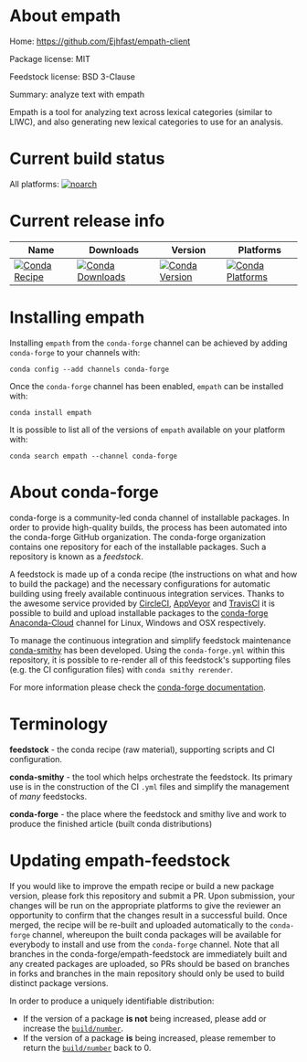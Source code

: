 About empath
============

Home: https://github.com/Ejhfast/empath-client

Package license: MIT

Feedstock license: BSD 3-Clause

Summary: analyze text with empath

Empath is a tool for analyzing text across lexical categories (similar to LIWC),
and also generating new lexical categories to use for an analysis.


Current build status
====================

All platforms:
[![noarch](https://img.shields.io/circleci/project/github/conda-forge/empath-feedstock/master.svg?label=noarch)](https://circleci.com/gh/conda-forge/empath-feedstock)

Current release info
====================

| Name | Downloads | Version | Platforms |
| --- | --- | --- | --- |
| [![Conda Recipe](https://img.shields.io/badge/recipe-empath-green.svg)](https://anaconda.org/conda-forge/empath) | [![Conda Downloads](https://img.shields.io/conda/dn/conda-forge/empath.svg)](https://anaconda.org/conda-forge/empath) | [![Conda Version](https://img.shields.io/conda/vn/conda-forge/empath.svg)](https://anaconda.org/conda-forge/empath) | [![Conda Platforms](https://img.shields.io/conda/pn/conda-forge/empath.svg)](https://anaconda.org/conda-forge/empath) |

Installing empath
=================

Installing `empath` from the `conda-forge` channel can be achieved by adding `conda-forge` to your channels with:

```
conda config --add channels conda-forge
```

Once the `conda-forge` channel has been enabled, `empath` can be installed with:

```
conda install empath
```

It is possible to list all of the versions of `empath` available on your platform with:

```
conda search empath --channel conda-forge
```


About conda-forge
=================

conda-forge is a community-led conda channel of installable packages.
In order to provide high-quality builds, the process has been automated into the
conda-forge GitHub organization. The conda-forge organization contains one repository
for each of the installable packages. Such a repository is known as a *feedstock*.

A feedstock is made up of a conda recipe (the instructions on what and how to build
the package) and the necessary configurations for automatic building using freely
available continuous integration services. Thanks to the awesome service provided by
[CircleCI](https://circleci.com/), [AppVeyor](http://www.appveyor.com/)
and [TravisCI](https://travis-ci.org/) it is possible to build and upload installable
packages to the [conda-forge](https://anaconda.org/conda-forge)
[Anaconda-Cloud](http://docs.anaconda.org/) channel for Linux, Windows and OSX respectively.

To manage the continuous integration and simplify feedstock maintenance
[conda-smithy](http://github.com/conda-forge/conda-smithy) has been developed.
Using the ``conda-forge.yml`` within this repository, it is possible to re-render all of
this feedstock's supporting files (e.g. the CI configuration files) with ``conda smithy rerender``.

For more information please check the [conda-forge documentation](https://conda-forge.org/docs/).

Terminology
===========

**feedstock** - the conda recipe (raw material), supporting scripts and CI configuration.

**conda-smithy** - the tool which helps orchestrate the feedstock.
                   Its primary use is in the construction of the CI ``.yml`` files
                   and simplify the management of *many* feedstocks.

**conda-forge** - the place where the feedstock and smithy live and work to
                  produce the finished article (built conda distributions)


Updating empath-feedstock
=========================

If you would like to improve the empath recipe or build a new
package version, please fork this repository and submit a PR. Upon submission,
your changes will be run on the appropriate platforms to give the reviewer an
opportunity to confirm that the changes result in a successful build. Once
merged, the recipe will be re-built and uploaded automatically to the
`conda-forge` channel, whereupon the built conda packages will be available for
everybody to install and use from the `conda-forge` channel.
Note that all branches in the conda-forge/empath-feedstock are
immediately built and any created packages are uploaded, so PRs should be based
on branches in forks and branches in the main repository should only be used to
build distinct package versions.

In order to produce a uniquely identifiable distribution:
 * If the version of a package **is not** being increased, please add or increase
   the [``build/number``](http://conda.pydata.org/docs/building/meta-yaml.html#build-number-and-string).
 * If the version of a package **is** being increased, please remember to return
   the [``build/number``](http://conda.pydata.org/docs/building/meta-yaml.html#build-number-and-string)
   back to 0.